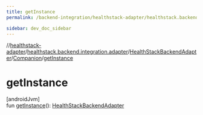 ```yaml
---
title: getInstance
permalink: /backend-integration/healthstack-adapter/healthstack.backend.integration.adapter/-health-stack-backend-adapter/-companion/get-instance.html

sidebar: dev_doc_sidebar
---
```

//[healthstack-adapter](../../../../healthstack-adapter.html)/[healthstack.backend.integration.adapter](../../index.html)/[HealthStackBackendAdapter](../index.html)/[Companion](index.html)/[getInstance](get-instance.html)



# getInstance



[androidJvm]\
fun [getInstance](get-instance.html)(): [HealthStackBackendAdapter](../index.html)




